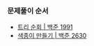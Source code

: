 ### 문제풀이 순서
- [트리 순회 | 백준 1991](https://www.acmicpc.net/problem/1991)
- [색종이 만들기 | 백준 2630](https://www.acmicpc.net/problem/2630)
